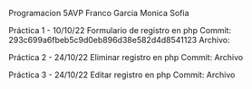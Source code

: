 Programacion 5AVP
Franco Garcia Monica Sofia

Práctica 1 - 10/10/22
Formulario de registro en php
Commit: 293c699a6fbeb5c9d0eb896d38e582d4d8541123
Archivo: 

Práctica 2 - 24/10/22
Eliminar registro en php
Commit:
Archivo

Práctica 3 - 24/10/22
Editar registro en php
Commit:
Archivo
